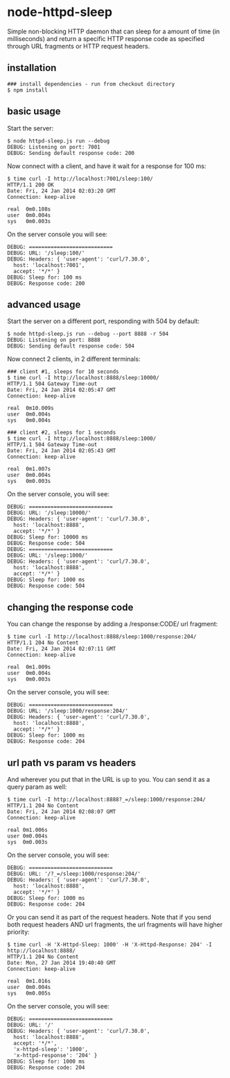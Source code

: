 node-httpd-sleep
================

Simple non-blocking HTTP daemon that can sleep for a amount of time (in milliseconds) and return a specific HTTP response code as specified through URL fragments or HTTP request headers.

installation
------------

```
### install dependencies - run from checkout directory
$ npm install
```

basic usage
-----------

Start the server:

``` 
$ node httpd-sleep.js run --debug 
DEBUG: Listening on port: 7001
DEBUG: Sending default response code: 200
```

Now connect with a client, and have it wait for a response for 100 ms:

```
$ time curl -I http://localhost:7001/sleep:100/
HTTP/1.1 200 OK
Date: Fri, 24 Jan 2014 02:03:20 GMT
Connection: keep-alive

real  0m0.108s
user  0m0.004s
sys   0m0.003s
```

On the server console you will see:

```
DEBUG: ===========================
DEBUG: URL: '/sleep:100/'
DEBUG: Headers: { 'user-agent': 'curl/7.30.0',
  host: 'localhost:7001',
  accept: '*/*' }
DEBUG: Sleep for: 100 ms
DEBUG: Response code: 200
```

advanced usage
--------------

Start the server on a different port, responding with 504 by default:

```
$ node httpd-sleep.js run --debug --port 8888 -r 504
DEBUG: Listening on port: 8888
DEBUG: Sending default response code: 504
```

Now connect 2 clients, in 2 different terminals:

```
### client #1, sleeps for 10 seconds
$ time curl -I http://localhost:8888/sleep:10000/
HTTP/1.1 504 Gateway Time-out
Date: Fri, 24 Jan 2014 02:05:47 GMT
Connection: keep-alive

real  0m10.009s
user  0m0.004s
sys   0m0.004s

### client #2, sleeps for 1 seconds
$ time curl -I http://localhost:8888/sleep:1000/
HTTP/1.1 504 Gateway Time-out
Date: Fri, 24 Jan 2014 02:05:43 GMT
Connection: keep-alive

real  0m1.007s
user  0m0.004s
sys   0m0.003s
```

On the server console, you will see:

```
DEBUG: ===========================
DEBUG: URL: '/sleep:10000/'
DEBUG: Headers: { 'user-agent': 'curl/7.30.0',
  host: 'localhost:8888',
  accept: '*/*' }
DEBUG: Sleep for: 10000 ms
DEBUG: Response code: 504
DEBUG: ===========================
DEBUG: URL: '/sleep:1000/'
DEBUG: Headers: { 'user-agent': 'curl/7.30.0',
  host: 'localhost:8888',
  accept: '*/*' }
DEBUG: Sleep for: 1000 ms
DEBUG: Response code: 504
```

changing the response code
--------------------------

You can change the response by adding a /response:CODE/ url fragment:

```
$ time curl -I http://localhost:8888/sleep:1000/response:204/
HTTP/1.1 204 No Content
Date: Fri, 24 Jan 2014 02:07:11 GMT
Connection: keep-alive

real  0m1.009s
user  0m0.004s
sys   0m0.003s
```

On the server console, you will see:

```
DEBUG: ===========================
DEBUG: URL: '/sleep:1000/response:204/'
DEBUG: Headers: { 'user-agent': 'curl/7.30.0',
  host: 'localhost:8888',
  accept: '*/*' }
DEBUG: Sleep for: 1000 ms
DEBUG: Response code: 204
```

url path vs param vs headers
----------------------------

And wherever you put that in the URL is up to you. You can send it as a query param as well:

```
$ time curl -I http://localhost:8888?_=/sleep:1000/response:204/
HTTP/1.1 204 No Content
Date: Fri, 24 Jan 2014 02:08:07 GMT
Connection: keep-alive

real 0m1.006s
user 0m0.004s
sys  0m0.003s
```

On the server console, you will see:


```
DEBUG: ===========================
DEBUG: URL: '/?_=/sleep:1000/response:204/'
DEBUG: Headers: { 'user-agent': 'curl/7.30.0',
  host: 'localhost:8888',
  accept: '*/*' }
DEBUG: Sleep for: 1000 ms
DEBUG: Response code: 204
```

Or you can send it as part of the request headers. Note that if you send both request headers AND url fragments, the url fragments will have higher priority:

```
$ time curl -H 'X-Httpd-Sleep: 1000' -H 'X-Httpd-Response: 204' -I http://localhost:8888/
HTTP/1.1 204 No Content
Date: Mon, 27 Jan 2014 19:40:40 GMT
Connection: keep-alive

real  0m1.016s
user  0m0.004s
sys   0m0.005s
```

On the server console, you will see:

```
DEBUG: ===========================
DEBUG: URL: '/'
DEBUG: Headers: { 'user-agent': 'curl/7.30.0',
  host: 'localhost:8888',
  accept: '*/*',
  'x-httpd-sleep': '1000',
  'x-httpd-response': '204' }
DEBUG: Sleep for: 1000 ms
DEBUG: Response code: 204
```
